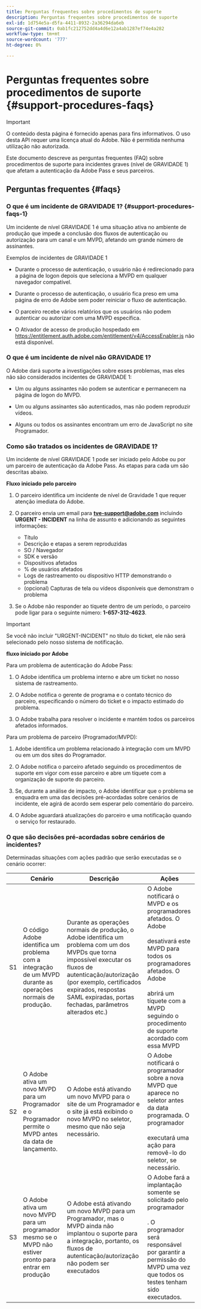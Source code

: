 ```yaml
---
title: Perguntas frequentes sobre procedimentos de suporte
description: Perguntas frequentes sobre procedimentos de suporte
exl-id: 1d754e5a-d5fa-4411-8932-2a36294da6eb
source-git-commit: 0ab1fc212752dd4a4d6e12a4ab1287ef74e4a282
workflow-type: tm+mt
source-wordcount: '777'
ht-degree: 0%

---
```


# Perguntas frequentes sobre procedimentos de suporte {#support-procedures-faqs}

>[!IMPORTANT]
>
> O conteúdo desta página é fornecido apenas para fins informativos. O uso desta API requer uma licença atual do Adobe. Não é permitida nenhuma utilização não autorizada.

Este documento descreve as perguntas frequentes (FAQ) sobre procedimentos de suporte para incidentes graves (nível de GRAVIDADE 1) que afetam a autenticação da Adobe Pass e seus parceiros.

## Perguntas frequentes {#faqs}

### O que é um incidente de GRAVIDADE 1? {#support-procedures-faqs-1}

Um incidente de nível GRAVIDADE 1 é uma situação ativa no ambiente de produção que impede a conclusão dos fluxos de autenticação ou autorização para um canal e um MVPD, afetando um grande número de assinantes.

Exemplos de incidentes de GRAVIDADE 1

* Durante o processo de autenticação, o usuário não é redirecionado para a página de logon depois que seleciona a MVPD em qualquer navegador compatível.

* Durante o processo de autenticação, o usuário fica preso em uma página de erro de Adobe sem poder reiniciar o fluxo de autenticação.

* O parceiro recebe vários relatórios que os usuários não podem autenticar ou autorizar com uma MVPD específica.

* O Ativador de acesso de produção hospedado em https://entitlement.auth.adobe.com/entitlement/v4/AccessEnabler.js não está disponível.

### O que é um incidente de nível não GRAVIDADE 1?

O Adobe dará suporte a investigações sobre esses problemas, mas eles não são considerados incidentes de GRAVIDADE 1:

* Um ou alguns assinantes não podem se autenticar e permanecem na página de logon do MVPD.

* Um ou alguns assinantes são autenticados, mas não podem reproduzir vídeos.

* Alguns ou todos os assinantes encontram um erro de JavaScript no site Programador.

### Como são tratados os incidentes de GRAVIDADE 1?

Um incidente de nível GRAVIDADE 1 pode ser iniciado pelo Adobe ou por um parceiro de autenticação da Adobe Pass. As etapas para cada um são descritas abaixo.

**Fluxo iniciado pelo parceiro**

1. O parceiro identifica um incidente de nível de Gravidade 1 que requer atenção imediata do Adobe.

1. O parceiro envia um email para **tve-support@adobe.com** incluindo **URGENT - INCIDENT** na linha de assunto e adicionando as seguintes informações:
   * Título
   * Descrição e etapas a serem reproduzidas
   * SO / Navegador
   * SDK e versão
   * Dispositivos afetados
   * % de usuários afetados
   * Logs de rastreamento ou dispositivo HTTP demonstrando o problema
   * (opcional) Capturas de tela ou vídeos disponíveis que demonstram o problema

1. Se o Adobe não responder ao tíquete dentro de um período, o parceiro pode ligar para o seguinte número: **1-657-312-4623**.

>[!IMPORTANT]
>
> Se você não incluir &quot;URGENT-INCIDENT&quot; no título do ticket, ele não será selecionado pelo nosso sistema de notificação.

**fluxo iniciado por Adobe**

Para um problema de autenticação do Adobe Pass:

1. O Adobe identifica um problema interno e abre um ticket no nosso sistema de rastreamento.

1. O Adobe notifica o gerente de programa e o contato técnico do parceiro, especificando o número do ticket e o impacto estimado do problema.

1. O Adobe trabalha para resolver o incidente e mantém todos os parceiros afetados informados.

Para um problema de parceiro (Programador/MVPD):

1. Adobe identifica um problema relacionado à integração com um MVPD ou em um dos sites do Programador.

1. O Adobe notifica o parceiro afetado seguindo os procedimentos de suporte em vigor com esse parceiro e abre um tíquete com a organização de suporte do parceiro.

1. Se, durante a análise de impacto, o Adobe identificar que o problema se enquadra em uma das decisões pré-acordadas sobre cenários de incidente, ele agirá de acordo sem esperar pelo comentário do parceiro.

1. O Adobe aguardará atualizações do parceiro e uma notificação quando o serviço for restaurado.

### O que são decisões pré-acordadas sobre cenários de incidentes?

Determinadas situações com ações padrão que serão executadas se o cenário ocorrer:

|    | Cenário | Descrição | Ações |
|----|--------------------------------------------------------------------------------------------------------|----------------------------------------------------------------------------------------------------------------------------------------------------------------------------------------------------------------------------------------------------------------------|-----------------------------------------------------------------------------------------------------------------------------------------------------------------------------------------------------------------------------------------|
| S1 | O código Adobe identifica um problema com a integração de um MVPD durante as operações normais de produção. | Durante as operações normais de produção, o Adobe identifica um problema com um dos MVPDs que torna impossível executar os fluxos de autenticação/autorização (por exemplo, certificados expirados, respostas SAML expiradas, portas fechadas, parâmetros alterados etc.) | O Adobe notificará o MVPD e os programadores afetados.  O Adobe </br></br> desativará este MVPD para todos os programadores afetados. O Adobe </br></br> abrirá um tíquete com a MVPD seguindo o procedimento de suporte acordado com essa MVPD |
| S2 | O Adobe ativa um novo MVPD para um Programador e o Programador permite o MVPD antes da data de lançamento. | O Adobe está ativando um novo MVPD para o site de um Programador e o site já está exibindo o novo MVPD no seletor, mesmo que não seja necessário. | O Adobe notificará o programador sobre a nova MVPD que aparece no seletor antes da data programada. O programador </br></br> executará uma ação para removê-lo do seletor, se necessário. |
| S3 | O Adobe ativa um novo MVPD para um programador mesmo se o MVPD não estiver pronto para entrar em produção | O Adobe está ativando um novo MVPD para um Programador, mas o MVPD ainda não implantou o suporte para a integração, portanto, os fluxos de autenticação/autorização não podem ser executados | O Adobe fará a implantação somente se solicitado pelo programador </br></br>. O programador será responsável por garantir a permissão do MVPD uma vez que todos os testes tenham sido executados. |
